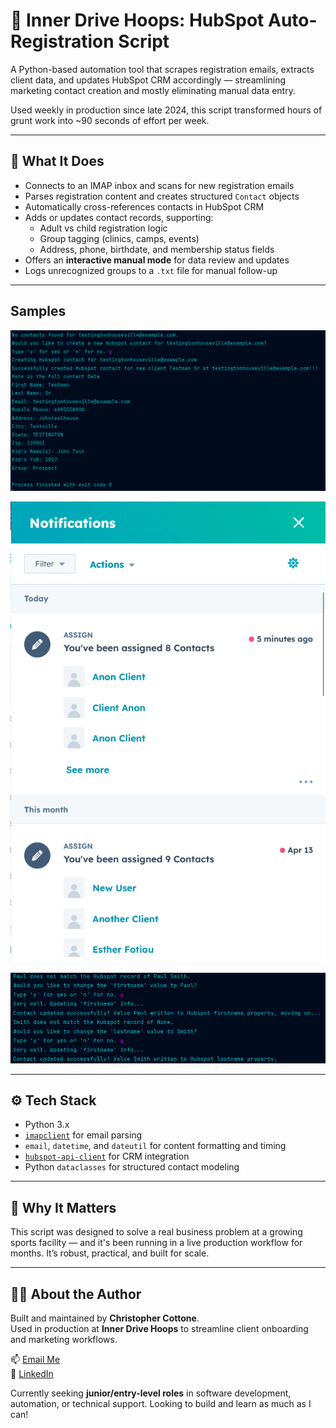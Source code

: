 # 🏀 Inner Drive Hoops: HubSpot Auto-Registration Script

A Python-based automation tool that scrapes registration emails, extracts client data, and updates HubSpot CRM accordingly — streamlining marketing contact creation and mostly eliminating manual data entry.

Used weekly in production since late 2024, this script transformed hours of grunt work into ~90 seconds of effort per week.

---

## 📌 What It Does

- Connects to an IMAP inbox and scans for new registration emails  
- Parses registration content and creates structured `Contact` objects  
- Automatically cross-references contacts in HubSpot CRM  
- Adds or updates contact records, supporting:
  - Adult vs child registration logic  
  - Group tagging (clinics, camps, events)  
  - Address, phone, birthdate, and membership status fields  
- Offers an **interactive manual mode** for data review and updates  
- Logs unrecognized groups to a `.txt` file for manual follow-up  

---

## Samples

![Creating New Contact](ContactCreate.png)

![Hubspot Results](HubspotResults.png)

![Updating Existing Client Data](NameEdit.png)

---

## ⚙️ Tech Stack

- Python 3.x  
- [`imapclient`](https://pypi.org/project/IMAPClient/) for email parsing  
- `email`, `datetime`, and `dateutil` for content formatting and timing  
- [`hubspot-api-client`](https://github.com/HubSpot/hubspot-api-python) for CRM integration  
- Python `dataclasses` for structured contact modeling  

---

## 🚀 Why It Matters

This script was designed to solve a real business problem at a growing sports facility — and it's been running in a live production workflow for months. It’s robust, practical, and built for scale.

---

## 🙋‍♂️ About the Author

Built and maintained by **Christopher Cottone**.  
Used in production at **Inner Drive Hoops** to streamline client onboarding and marketing workflows.

📫 [Email Me](mailto:chriscottone1@gmail.com.com)  
💼 [LinkedIn](https://www.linkedin.com/in/christopher-cottone-b9820928a/?trk=opento_sprofile_topcard)  

Currently seeking **junior/entry-level roles** in software development, automation, or technical support. Looking to build and learn as much as I can!
